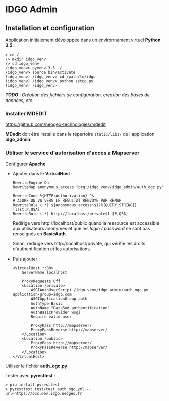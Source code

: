 # IDGO Admin

## Installation et configuration

Application initialement développée dans un environnement virtuel __Python 3.5__.

```shell
> cd /
/> mkdir idgo_venv
/> cd idgo_venv
/idgo_venv> pyvenv-3.5 ./
/idgo_venv> source bin/activate
(idgo_venv) /idgo_venv> cd /path/to/idgo
(idgo_venv) /idgo_venv> python setup.py
(idgo_venv) /idgo_venv>
```

_**TODO** : Création des fichiers de configuration, création des bases de données, etc._


### Installer MDEDIT

https://github.com/neogeo-technologies/mdedit

**MDedit** doit être installé dans le répertoire `static/libs/` de l'application __idgo_admin__.


### Utiliser le service d'autorisation d'accès à **Mapserver**

Configurer **Apache**

*   Ajouter dans le **VirtualHost** :

    ```
    RewriteEngine On
    RewriteMap anonymous_access "prg:/idgo_venv/idgo_admin/auth_ogc.py"

    RewriteCond %{HTTP:Authorization} ^$
    # ALORS ON VA VERS LE RESULTAT RENVOYE PAR REMAP
    RewriteRule (.*) ${anonymous_access:$1?%{QUERY_STRING}} [last,P,QSA]
    RewriteRule (.*) http://localhost/private$1 [P,QSA]
    ```

    Redirige vers http://localhost/public quand la ressource est accessible aux utilisateurs anonymes et que les _login / password_ ne sont pas renseignés en **BasicAuth**.

    Sinon, redirige vers http://localhost/private, qui vérifie les droits d'authentification et les autorisations.

*   Puis ajouter :

    ```
    <VirtualHost *:80>
        ServerName localhost

        ProxyRequests Off
        <Location /private>
            WSGIAuthUserScript /idgo_venv/idgo_admin/auth_ogc.py application-group=idgo.com
            WSGIApplicationGroup auth
            AuthType Basic
            AuthName "DataSud authentification"
            AuthBasicProvider wsgi
            Require valid-user

            ProxyPass http://mapserver/
            ProxyPassReverse http://mapserver/
        </Location>
        <Location /public>
            ProxyPass http://mapserver/
            ProxyPassReverse http://mapserver/
        </Location>
    </VirtualHost>
    ```

Utiliser le fichier **auth\_ogc.py**

Tester avec **pyresttest** :

```
> pip install pyresttest
> pyresttest test/test_auth_ogc.yml --url=https://ocs.dev.idgo.neogeo.fr
```

